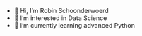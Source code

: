 - 👋 Hi, I’m Robin Schoonderwoerd
- 👀 I’m interested in Data Science
- 🌱 I’m currently learning advanced Python 
<!---
robin-schoonderwoerd/robin-schoonderwoerd is a ✨ special ✨ repository because its `README.md` (this file) appears on your GitHub profile.
You can click the Preview link to take a look at your changes.
--->
